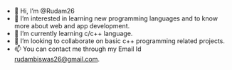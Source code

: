 - 👋 Hi, I’m @Rudam26
- 👀 I’m interested in learning new programming languages and to know more about web and app development.
- 🌱 I’m currently learning c/c++ language.
- 💞️ I’m looking to collaborate on basic c++ programming related projects.
- 📫 You can contact me through my Email Id rudambiswas26@gmail.com.

<!---
Rudam26/Rudam26 is a ✨ special ✨ repository because its `README.md` (this file) appears on your GitHub profile.
You can click the Preview link to take a look at your changes.
--->
